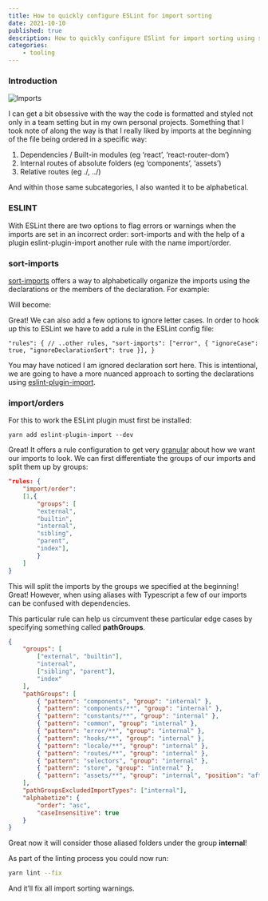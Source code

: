 ```yaml
---
title: How to quickly configure ESLint for import sorting
date: 2021-10-10
published: true
description: How to quickly configure ESlint for import sorting using sort-imports and eslint-plugin-import with the import/orders rule.
categories:
    - tooling
---
```


### Introduction

![Imports](https://cdn.hashnode.com/res/hashnode/image/upload/v1633878320428/4iT3fpY3R.jpeg)

I can get a bit obsessive with the way the code is formatted and styled not only in a team setting but in my own personal projects. Something that I took note of along the way is that I really liked by imports at the beginning of the file being ordered in a specific way:

1. Dependencies / Built-in modules (eg ‘react’, ‘react-router-dom’)
2. Internal routes of absolute folders (eg ‘components’, ‘assets’)
3. Relative routes (eg ./, ../)

And within those same subcategories, I also wanted it to be alphabetical.

### ESLINT

With ESLint there are two options to flag errors or warnings when the imports are set in an incorrect order: sort-imports and with the help of a plugin eslint-plugin-import another rule with the name import/order.

### sort-imports

[sort-imports](https://eslint.org/docs/rules/sort-imports) offers a way to alphabetically organize the imports using the declarations or the members of the declaration. For example:

Will become:

Great! We can also add a few options to ignore letter cases. In order to hook up this to ESLint we have to add a rule in the ESLint config file:

```
"rules": { // ..other rules, "sort-imports": ["error", { "ignoreCase": true, "ignoreDeclarationSort": true }], }
```

You may have noticed I am ignored declaration sort here. This is intentional, we are going to have a more nuanced approach to sorting the declarations using [eslint-plugin-import](https://github.com/import-js/eslint-plugin-import).

### import/orders

For this to work the ESLint plugin must first be installed:

```
yarn add eslint-plugin-import --dev
```

Great! It offers a rule configuration to get very [granular](https://github.com/import-js/eslint-plugin-import/blob/main/docs/rules/order.md) about how we want our imports to look. We can first differentiate the groups of our imports and split them up by groups:

```json
"rules: {
    "import/order":
    [1,{
        "groups": [
        "external",
        "builtin",
        "internal",
        "sibling",
        "parent",
        "index"],
        }
    ]
}
```

This will split the imports by the groups we specified at the beginning! Great! However, when using aliases with Typescript a few of our imports can be confused with dependencies.

This particular rule can help us circumvent these particular edge cases by specifying something called **pathGroups**.

```json
{
	"groups": [
		["external", "builtin"],
		"internal",
		["sibling", "parent"],
		"index"
	],
	"pathGroups": [
		{ "pattern": "components", "group": "internal" },
		{ "pattern": "components/**", "group": "internal" },
		{ "pattern": "constants/**", "group": "internal" },
		{ "pattern": "common", "group": "internal" },
		{ "pattern": "error/**", "group": "internal" },
		{ "pattern": "hooks/**", "group": "internal" },
		{ "pattern": "locale/**", "group": "internal" },
		{ "pattern": "routes/**", "group": "internal" },
		{ "pattern": "selectors", "group": "internal" },
		{ "pattern": "store", "group": "internal" },
		{ "pattern": "assets/**", "group": "internal", "position": "after" }
	],
	"pathGroupsExcludedImportTypes": ["internal"],
	"alphabetize": {
		"order": "asc",
		"caseInsensitive": true
	}
}
```

Great now it will consider those aliased folders under the group **internal**!

As part of the linting process you could now run:

```bash
yarn lint --fix
```

And it’ll fix all import sorting warnings.
